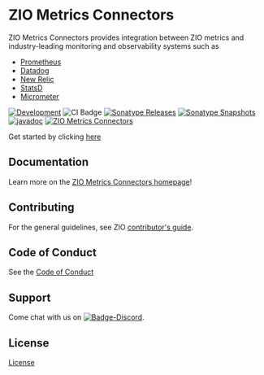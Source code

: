 [//]: # (This file was autogenerated using `zio-sbt-website` plugin via `sbt generateReadme` command.)
[//]: # (So please do not edit it manually. Instead, change "docs/index.md" file or sbt setting keys)
[//]: # (e.g. "readmeDocumentation" and "readmeSupport".)

# ZIO Metrics Connectors

ZIO Metrics Connectors provides integration between ZIO metrics and industry-leading monitoring and observability systems such as
  * [Prometheus](https://prometheus.io/)
  * [Datadog](https://docs.datadoghq.com/)
  * [New Relic](https://newrelic.com)
  * [StatsD](https://github.com/statsd/statsd)
  * [Micrometer](https://micrometer.io)

[![Development](https://img.shields.io/badge/Project%20Stage-Development-green.svg)](https://github.com/zio/zio/wiki/Project-Stages) ![CI Badge](https://github.com/zio/zio-metrics-connectors/workflows/CI/badge.svg) [![Sonatype Releases](https://img.shields.io/nexus/r/https/oss.sonatype.org/dev.zio/zio-metrics-connectors_2.13.svg?label=Sonatype%20Release)](https://oss.sonatype.org/content/repositories/releases/dev/zio/zio-metrics-connectors_2.13/) [![Sonatype Snapshots](https://img.shields.io/nexus/s/https/oss.sonatype.org/dev.zio/zio-metrics-connectors_2.13.svg?label=Sonatype%20Snapshot)](https://oss.sonatype.org/content/repositories/snapshots/dev/zio/zio-metrics-connectors_2.13/) [![javadoc](https://javadoc.io/badge2/dev.zio/zio-metrics-connectors-docs_2.13/javadoc.svg)](https://javadoc.io/doc/dev.zio/zio-metrics-connectors-docs_2.13) [![ZIO Metrics Connectors](https://img.shields.io/github/stars/zio/zio-metrics-connectors?style=social)](https://github.com/zio/zio-metrics-connectors)

Get started by clicking [here](metrics/index.md#adding-zio-metrics-connectors-to-your-project)

## Documentation

Learn more on the [ZIO Metrics Connectors homepage](https://zio.dev/zio-metrics-connectors/)!

## Contributing

For the general guidelines, see ZIO [contributor's guide](https://zio.dev/about/contributing).

## Code of Conduct

See the [Code of Conduct](https://zio.dev/about/code-of-conduct)

## Support

Come chat with us on [![Badge-Discord]][Link-Discord].

[Badge-Discord]: https://img.shields.io/discord/629491597070827530?logo=discord "chat on discord"
[Link-Discord]: https://discord.gg/2ccFBr4 "Discord"

## License

[License](LICENSE)
